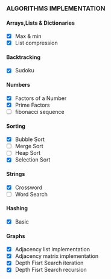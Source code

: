 ### ALGORITHMS IMPLEMENTATION

#### Arrays,Lists & Dictionaries
- [x] Max & min
- [x] List compression

#### Backtracking

- [x] Sudoku

#### Numbers

- [x] Factors of a Number
- [x] Prime Factors
- [ ] fibonacci sequence

#### Sorting

- [x] Bubble Sort
- [ ] Merge Sort
- [ ] Heap Sort
- [x] Selection Sort

#### Strings
- [x] Crossword
- [ ] Word Search

#### Hashing
- [x] Basic 

#### Graphs
- [x] Adjacency list implementation
- [x] Adjacency matrix implementation
- [x] Depth Fisrt Search iteration
- [x] Depth Fisrt Search recursion
